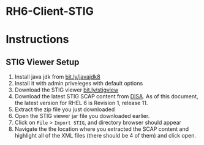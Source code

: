 # RH6-Client-STIG


Instructions
============


## STIG Viewer Setup

1. Install java jdk from [bit.ly/javajdk8](bit.ly/javajdk8)
2. Install it with admin priveleges with default options
3. Download the STIG viewer [bit.ly/stigview](bit.ly/stigview)
4. Download the latest STIG SCAP content from [DISA](http://iase.disa.mil/stigs/scap/Pages/index.aspx). As of this document, the latest version for RHEL 6 is Revision 1, release 11.
5. Extract the zip file you just downloaded
6. Open the STIG viewer jar file you downloaded earlier.
7. Click on `File` > `Import STIG`, and directory browser should appear
8. Navigate the the location where you extracted the SCAP content and highlight all of the XML files (there should be 4 of them) and click open.
